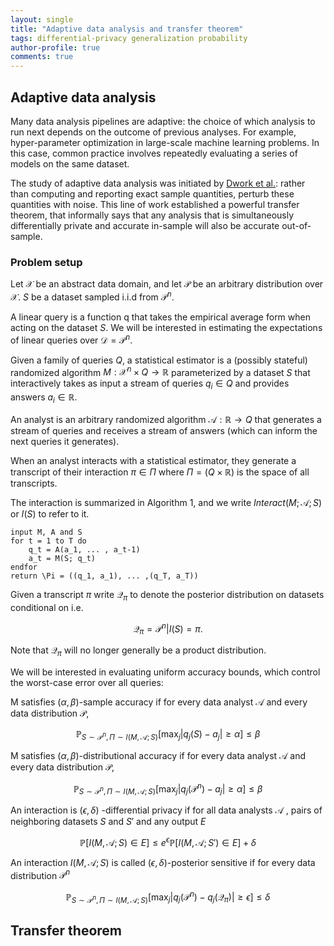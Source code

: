 ```yaml
---
layout: single
title: "Adaptive data analysis and transfer theorem"
tags: differential-privacy generalization probability
author-profile: true
comments: true
---
```


## Adaptive data analysis

Many data analysis pipelines are adaptive: the choice of which analysis to run next depends on the outcome of previous analyses. For example, hyper-parameter optimization in large-scale machine learning problems. In this case, common practice involves repeatedly evaluating a series of models on the same dataset.

The study of adaptive data analysis was initiated by [Dwork et al.](https://arxiv.org/abs/1411.2664): rather than computing and reporting exact sample quantities, perturb these quantities with noise. This line of work established a powerful transfer theorem, that informally says that any analysis that is simultaneously differentially private and accurate in-sample will also be accurate out-of-sample.

### Problem setup

Let $\mathcal{X}$ be an abstract data domain, and let $\mathcal{P}$ be an arbitrary distribution over $\mathcal{X}$. $S$ be a dataset sampled i.i.d from $\mathcal{P}^n$.

A linear query is a function q that takes the empirical average form when acting on the dataset $S$. We will be interested in estimating the expectations of linear queries over $\mathcal{D} = \mathcal{P}^n$.

Given a family of queries $Q$, a statistical estimator is a (possibly stateful) randomized algorithm $M: \mathcal{X}^n \times Q \rightarrow \mathbb{R}$ parameterized by a dataset $S$ that interactively takes as input a stream of queries $q_i \in Q$ and provides answers $a_i \in \mathbb{R}$.

An analyst is an arbitrary randomized algorithm $\mathcal{A}: \mathbb{R} \rightarrow Q$ that generates a stream of queries and receives a stream of answers (which can inform the next queries it generates).

When an analyst interacts with a statistical estimator, they generate a transcript of their interaction $\pi \in \Pi$ where $\Pi = (Q \times \mathbb{R})$ is the space of all transcripts.

The interaction is summarized in Algorithm 1, and we write $Interact(M; \mathcal{A} ; S)$ or $I(S)$ to refer to it.


```
input M, A and S
for t = 1 to T do
    q_t = A(a_1, ... , a_t-1)
    a_t = M(S; q_t)
endfor
return \Pi = ((q_1, a_1), ... ,(q_T, a_T))
```

Given a transcript $\pi$ write $\mathcal{Q}_\pi$ to denote the posterior distribution on datasets conditional on i.e.

$$\mathcal{Q}_\pi = \mathcal{P}^n |I(S) =  \pi.$$

Note that $\mathcal{Q}_\pi$ will no longer generally be a product distribution.

We will be interested in evaluating uniform accuracy bounds, which control the worst-case error over all queries:

M satisfies $(\alpha, \beta)$-sample accuracy if for every data analyst $\mathcal{A}$ and every data distribution $\mathcal{P}$,

$$
\mathbb{P}_{S\sim \mathcal{P}^n, \Pi \sim I(M,\mathcal{A};S)} [\max_j |q_j(S) - a_j| \geq \alpha] \leq \beta
$$

M satisfies $(\alpha, \beta)$-distributional accuracy if for every data analyst $\mathcal{A}$ and every data distribution $\mathcal{P}$,


$$
\mathbb{P} _{S\sim \mathcal{P}^n, \Pi \sim I(M,\mathcal{A};S)} [\max_j |q_j(\mathcal{P}^n) - a_j| \geq \alpha] \leq \beta
$$


An interaction is $(\epsilon, \delta)$ -differential privacy if for all data analysts $\mathcal{A}$ , pairs of neighboring datasets $S$ and $S'$ and any output $E$

$$
\mathbb{P}[I(M,\mathcal{A};S) \in E] \leq e^\epsilon \mathbb{P}[I(M,\mathcal{A};S') \in E] + \delta
$$

An interaction $I(M,\mathcal{A};S)$ is called $(\epsilon, \delta)$-posterior sensitive if for every data distribution $\mathcal{P}^n$

$$
\mathbb{P} _{S\sim \mathcal{P}^n, \Pi \sim I(M,\mathcal{A};S)} [\max_j |q_j(\mathcal{P}^n) - q_j(\mathcal{Q} _\pi)| \geq \epsilon] \leq \delta
$$



## Transfer theorem
